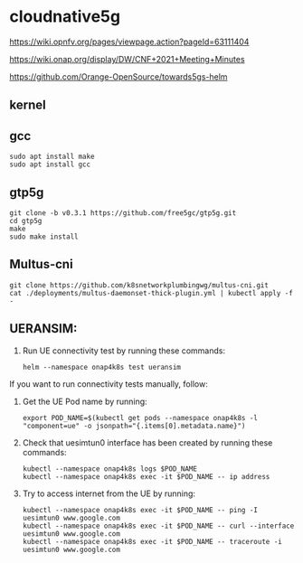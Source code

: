 # cloudnative5g

https://wiki.opnfv.org/pages/viewpage.action?pageId=63111404

https://wiki.onap.org/display/DW/CNF+2021+Meeting+Minutes

https://github.com/Orange-OpenSource/towards5gs-helm

## kernel

## gcc
```
sudo apt install make
sudo apt install gcc
```

## gtp5g
```
git clone -b v0.3.1 https://github.com/free5gc/gtp5g.git
cd gtp5g
make
sudo make install
```

## Multus-cni
```
git clone https://github.com/k8snetworkplumbingwg/multus-cni.git
cat ./deployments/multus-daemonset-thick-plugin.yml | kubectl apply -f -
```


## UERANSIM:
1. Run UE connectivity test by running these commands:
    ```
    helm --namespace onap4k8s test ueransim
    ```

If you want to run connectivity tests manually, follow:

1. Get the UE Pod name by running:
    ```
    export POD_NAME=$(kubectl get pods --namespace onap4k8s -l "component=ue" -o jsonpath="{.items[0].metadata.name}")
    ```

2. Check that uesimtun0 interface has been created by running these commands:
    ```
    kubectl --namespace onap4k8s logs $POD_NAME
    kubectl --namespace onap4k8s exec -it $POD_NAME -- ip address
    ```

3. Try to access internet from the UE by running:
    ```
    kubectl --namespace onap4k8s exec -it $POD_NAME -- ping -I uesimtun0 www.google.com
    kubectl --namespace onap4k8s exec -it $POD_NAME -- curl --interface uesimtun0 www.google.com
    kubectl --namespace onap4k8s exec -it $POD_NAME -- traceroute -i uesimtun0 www.google.com
    ```